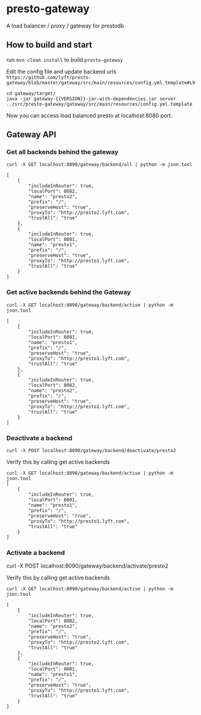 # presto-gateway
A load balancer / proxy / gateway for prestodb

## How to build and start 

run `mvn clean install` to build `presto-gateway`

Edit the config file and update backend urls `https://github.com/lyft/presto-gateway/blob/master/gateway/src/main/resources/config.yml.template#L9` 

```
cd gateway/target/
java -jar gateway-{{VERSION}}-jar-with-dependencies.jar server ../src/presto-gateway/gateway/src/main/resources/config.yml.template
```
Now you can access load balanced presto at localhost:8080 port. 

## Gateway API

### Get all backends behind the gateway

`curl -X GET localhost:8090/gateway/backend/all | python -m json.tool`
```
[
    {
        "includeInRouter": true,
        "localPort": 8082,
        "name": "presto2",
        "prefix": "/",
        "preserveHost": "true",
        "proxyTo": "http://presto2.lyft.com",
        "trustAll": "true"
    },
    {
        "includeInRouter": true,
        "localPort": 8081,
        "name": "presto1",
        "prefix": "/",
        "preserveHost": "true",
        "proxyTo": "http://presto1.lyft.com",
        "trustAll": "true"
    }
]
```

### Get active backends behind the Gateway

`curl -X GET localhost:8090/gateway/backend/active | python -m json.tool`
```
[
    {
        "includeInRouter": true,
        "localPort": 8081,
        "name": "presto1",
        "prefix": "/",
        "preserveHost": "true",
        "proxyTo": "http://presto1.lyft.com",
        "trustAll": "true"
    },
    {
        "includeInRouter": true,
        "localPort": 8082,
        "name": "presto2",
        "prefix": "/",
        "preserveHost": "true",
        "proxyTo": "http://presto2.lyft.com",
        "trustAll": "true"
    }
]
```
### Deactivate a backend 

`curl -X POST localhost:8090/gateway/backend/deactivate/presto2`

Verify this by calling get active backends
```
curl -X GET localhost:8090/gateway/backend/active | python -m json.tool
[
    {
        "includeInRouter": true,
        "localPort": 8081,
        "name": "presto1",
        "prefix": "/",
        "preserveHost": "true",
        "proxyTo": "http://presto1.lyft.com",
        "trustAll": "true"
    }
]
```
### Activate a backend 

curl -X POST localhost:8090/gateway/backend/activate/presto2

Verify this by calling get active backends
```
curl -X GET localhost:8090/gateway/backend/active | python -m json.tool

[
    {
        "includeInRouter": true,
        "localPort": 8082,
        "name": "presto2",
        "prefix": "/",
        "preserveHost": "true",
        "proxyTo": "http://presto2.lyft.com",
        "trustAll": "true"
    },
    {
        "includeInRouter": true,
        "localPort": 8081,
        "name": "presto1",
        "prefix": "/",
        "preserveHost": "true",
        "proxyTo": "http://presto1.lyft.com",
        "trustAll": "true"
    }
]
```